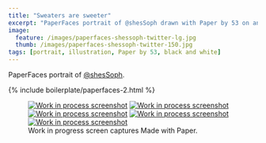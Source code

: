 ```yaml
---
title: "Sweaters are sweeter"
excerpt: "PaperFaces portrait of @shesSoph drawn with Paper by 53 on an iPad."
image: 
  feature: /images/paperfaces-shessoph-twitter-lg.jpg
  thumb: /images/paperfaces-shessoph-twitter-150.jpg
tags: [portrait, illustration, Paper by 53, black and white]
---
```


PaperFaces portrait of [@shesSoph](http://twitter.com/shesSoph).

{% include boilerplate/paperfaces-2.html %}

<figure class="third">
	<a href="{{ site.url }}/images/paperfaces-shessoph-process-1-lg.jpg"><img src="{{ site.url }}/images/paperfaces-shessoph-process-1-600.jpg" alt="Work in process screenshot"></a>
	<a href="{{ site.url }}/images/paperfaces-shessoph-process-2-lg.jpg"><img src="{{ site.url }}/images/paperfaces-shessoph-process-2-600.jpg" alt="Work in process screenshot"></a>
	<a href="{{ site.url }}/images/paperfaces-shessoph-process-3-lg.jpg"><img src="{{ site.url }}/images/paperfaces-shessoph-process-3-600.jpg" alt="Work in process screenshot"></a>
	<a href="{{ site.url }}/images/paperfaces-shessoph-process-4-lg.jpg"><img src="{{ site.url }}/images/paperfaces-shessoph-process-4-600.jpg" alt="Work in process screenshot"></a>
	<a href="{{ site.url }}/images/paperfaces-shessoph-process-5-lg.jpg"><img src="{{ site.url }}/images/paperfaces-shessoph-process-5-600.jpg" alt="Work in process screenshot"></a>
	<figcaption>Work in progress screen captures Made with Paper.</figcaption>
</figure>